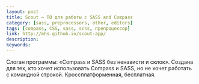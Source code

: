 ```yaml
---
layout: post
title: Scout — ПО для работы с SASS and Compass
category: [sass, preprocessors, other, editors]
tags: [compass, CSS, sass, scss, препроцессор]
link: http://mhs.github.io/scout-app/
description:
keywords:
---
```


<p>Слоган программы: «Compass и SASS без ненависти и склок». Создана для тех, кто хочет использовать Compass и SASS, но не хочет работать с командной строкой. Кроссплатформенная, бесплатная.</p>
